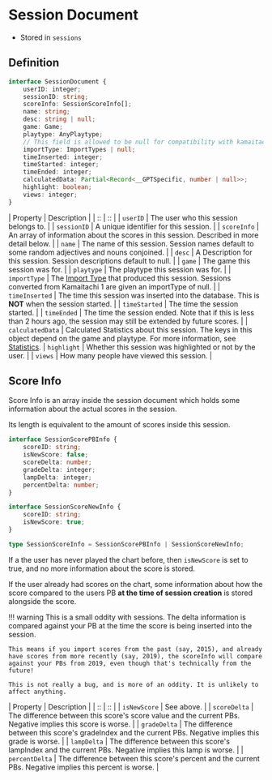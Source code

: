 # Session Document

- Stored in `sessions`

## Definition
```ts
interface SessionDocument {
	userID: integer;
	sessionID: string;
	scoreInfo: SessionScoreInfo[];
	name: string;
	desc: string | null;
	game: Game;
	playtype: AnyPlaytype;
	// This field is allowed to be null for compatibility with kamaitachi1 sessions, where import types didn't exist.
	importType: ImportTypes | null;
	timeInserted: integer;
	timeStarted: integer;
	timeEnded: integer;
	calculatedData: Partial<Record<__GPTSpecific, number | null>>;
	highlight: boolean;
	views: integer;
}
```

| Property | Description |
| :: | :: |
| `userID` | The user who this session belongs to. |
| `sessionID` | A unique identifier for this session. |
| `scoreInfo` | An array of information about the scores in this session. Described in more detail below. |
| `name` | The name of this session. Session names default to some random adjectives and nouns conjoined. |
| `desc` | A Description for this session. Session descriptions default to null. |
| `game` | The game this session was for. |
| `playtype` | The playtype this session was for. |
| `importType` | The [Import Type](../tachi-server/import/import-types.md) that produced this session. Sessions converted from Kamaitachi 1 are given an importType of null. |
| `timeInserted` | The time this session was inserted into the database. This is **NOT** when the session started. |
| `timeStarted` | The time the session started. |
| `timeEnded` | The time the session ended. Note that if this is less than 2 hours ago, the session may still be extended by future scores. |
| `calculatedData` | Calculated Statistics about this session. The keys in this object depend on the game and playtype. For more information, see [Statistics](../user/stats/tachi.md).
| `highlight` | Whether this session was highlighted or not by the user. |
| `views` | How many people have viewed this session. |

## Score Info

Score Info is an array inside the session document which holds some information about the actual scores in the session.

Its length is equivalent to the amount of scores inside this session.

```ts
interface SessionScorePBInfo {
	scoreID: string;
	isNewScore: false;
	scoreDelta: number;
	gradeDelta: integer;
	lampDelta: integer;
	percentDelta: number;
}

interface SessionScoreNewInfo {
	scoreID: string;
	isNewScore: true;
}

type SessionScoreInfo = SessionScorePBInfo | SessionScoreNewInfo;
```

If a the user has never played the chart before, then `isNewScore` is set to true, and no more information about the score is stored.

If the user already had scores on the chart, some information about how the score compared to the users PB **at the time of session creation** is stored alongside the score.

!!! warning
	This is a small oddity with sessions. The delta information is compared against your PB at the time the score is being inserted into the session.

	This means if you import scores from the past (say, 2015), and already have scores from more recently (say, 2019), the scoreInfo will compare against your PBs from 2019, even though that's technically from the future!

	This is not really a bug, and is more of an oddity. It is unlikely to affect anything.

| Property | Description |
| :: | :: |
| `isNewScore` | See above. |
| `scoreDelta` | The difference between this score's score value and the current PBs. Negative implies this score is worse. |
| `gradeDelta` | The difference between this score's gradeIndex and the current PBs. Negative implies this grade is worse. |
| `lampDelta` | The difference between this score's lampIndex and the current PBs. Negative implies this lamp is worse. |
| `percentDelta` | The difference between this score's percent and the current PBs. Negative implies this percent is worse. |

